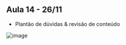 ## Aula 14 - 26/11

- Plantão de dúvidas & revisão de conteúdo


![image](https://user-images.githubusercontent.com/70485830/138298036-c29eb5a8-9381-4129-b00c-34eff0beefb7.png)

